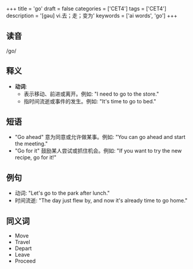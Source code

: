 +++
title = 'go'
draft = false
categories = ['CET4']
tags = ['CET4']
description = '[gəu] vi.去；走；变为'
keywords = ['ai words', 'go']
+++

## 读音
/go/

## 释义
- **动词**:
  - 表示移动、前进或离开。例如: "I need to go to the store."
  - 指时间流逝或事件的发生。例如: "It's time to go to bed."

## 短语
- "Go ahead" 意为同意或允许做某事。例如: "You can go ahead and start the meeting."
- "Go for it" 鼓励某人尝试或抓住机会。例如: "If you want to try the new recipe, go for it!"

## 例句
- 动词: "Let's go to the park after lunch."
- 时间流逝: "The day just flew by, and now it's already time to go home."

## 同义词
- Move
- Travel
- Depart
- Leave
- Proceed
